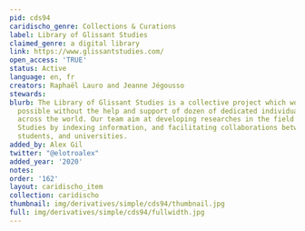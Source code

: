 ```yaml
---
pid: cds94
caridischo_genre: Collections & Curations
label: Library of Glissant Studies
claimed_genre: a digital library
link: https://www.glissantstudies.com/
open_access: 'TRUE'
status: Active
language: en, fr
creators: Raphaël Lauro and Jeanne Jégousso
stewards: 
blurb: The Library of Glissant Studies is a collective project which would not be
  possible without the help and support of dozen of dedicated individuals and institutions
  across the world. Our team aim at developing researches in the field of Glissant
  Studies by indexing information, and facilitating collaborations between scholars,
  students, and universities.
added_by: Alex Gil
twitter: "@elotroalex"
added_year: '2020'
notes: 
order: '162'
layout: caridischo_item
collection: caridischo
thumbnail: img/derivatives/simple/cds94/thumbnail.jpg
full: img/derivatives/simple/cds94/fullwidth.jpg
---
```

